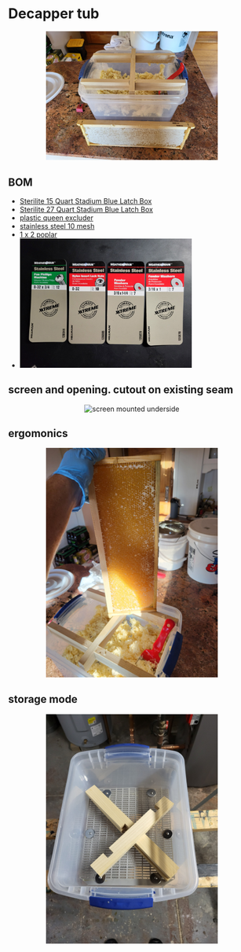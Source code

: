 # Decapper tub

<p align="center">
  <img src="imgs/decapper.jpg" width="350" alt="decapper tub">
</p>

## BOM
- [Sterilite 15 Quart Stadium Blue Latch Box](https://www.walmart.com/ip/Sterilite-15-Quart-Stadium-Blue-Latch-Box/46001916?athbdg=L1100)
- [Sterilite 27 Quart Stadium Blue Latch Box](https://www.walmart.com/ip/Sterilite-27-Quart-Stadium-Blue-Latch-Box/46001917)
- [plastic queen excluder](https://www.acehardware.com/departments/lawn-and-garden/farm-and-ranch-supplies/bee-keeping-equipment/7460157?x429=true&msclkid=8c753049ac90175724715282337ef63c&gclsrc=ds&gclsrc=ds)
- [stainless steel 10 mesh](https://www.amazon.com/dp/B08CGSYV5S)
- [1 x 2 poplar](https://www.menards.com/main/building-materials/lumber-boards/boards/mastercraft-reg-1-x-2-poplar-board/1049326/p-1444422758808-c-13115.htm)
- <img src="imgs/hardware.jpg" width="350" alt="screen mounting hardware">

## screen and opening. cutout on existing seam
<p align="center">
  <img src="imgs/screen-underside.jpg" width="350" alt="screen mounted underside">
</p>

## ergomonics
<p align="center">
  <img src="imgs/brace.jpg" width="350" alt="brace for holding frames while decapping">
</p>

## storage mode
<p align="center">
  <img src="imgs/screen-storage.jpg" width="350" alt="screen mounted with brace in storage mode">
</p>
